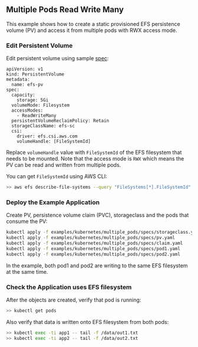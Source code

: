 ## Multiple Pods Read Write Many 
This example shows how to create a static provisioned EFS persistence volume (PV) and access it from multiple pods with RWX access mode.

### Edit Persistent Volume
Edit persistent volume using sample [spec](./specs/pv.yaml):
```
apiVersion: v1
kind: PersistentVolume
metadata:
  name: efs-pv
spec:
  capacity:
    storage: 5Gi
  volumeMode: Filesystem
  accessModes:
    - ReadWriteMany
  persistentVolumeReclaimPolicy: Retain
  storageClassName: efs-sc
  csi:
    driver: efs.csi.aws.com
    volumeHandle: [FileSystemId] 
```
Replace `volumeHandle` value with `FileSystemId` of the EFS filesystem that needs to be mounted. Note that the access mode is `RWX` which means the PV can be read and written from multiple pods.

You can get `FileSystemId` using AWS CLI:

```sh
>> aws efs describe-file-systems --query "FileSystems[*].FileSystemId"
```

### Deploy the Example Application
Create PV, persistence volume claim (PVC), storageclass and the pods that consume the PV:
```sh
kubectl apply -f examples/kubernetes/multiple_pods/specs/storageclass.yaml
kubectl apply -f examples/kubernetes/multiple_pods/specs/pv.yaml
kubectl apply -f examples/kubernetes/multiple_pods/specs/claim.yaml
kubectl apply -f examples/kubernetes/multiple_pods/specs/pod1.yaml
kubectl apply -f examples/kubernetes/multiple_pods/specs/pod2.yaml
```

In the example, both pod1 and pod2 are writing to the same EFS filesystem at the same time.

### Check the Application uses EFS filesystem
After the objects are created, verify that pod is running:

```sh
>> kubectl get pods
```

Also verify that data is written onto EFS filesystem from both pods:

```sh
>> kubectl exec -ti app1 -- tail -f /data/out1.txt
>> kubectl exec -ti app2 -- tail -f /data/out2.txt
```
